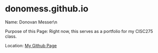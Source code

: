 # donomess.github.io
Name: Donovan Messer\n

Purpose of this Page: Right now, this serves as a portfolio for my CISC275 class.

Location: [My Github Page](donomess.github.io)

